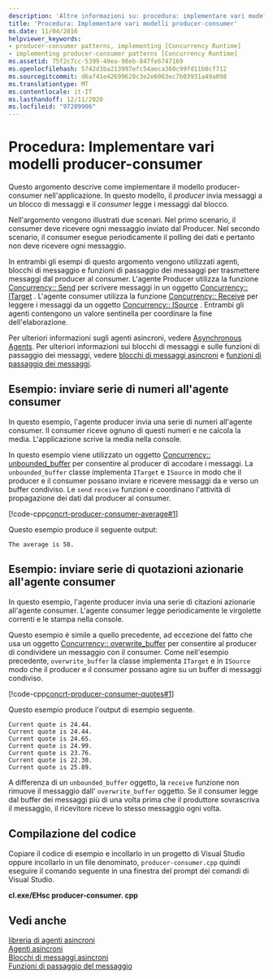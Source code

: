 ```yaml
---
description: 'Altre informazioni su: procedura: implementare vari modelli di Producer-Consumer'
title: 'Procedura: Implementare vari modelli producer-consumer'
ms.date: 11/04/2016
helpviewer_keywords:
- producer-consumer patterns, implementing [Concurrency Runtime]
- implementing producer-consumer patterns [Concurrency Runtime]
ms.assetid: 75f2c7cc-5399-49ea-98eb-847fe6747169
ms.openlocfilehash: 5742d3ba213997efc54aeca360c99fd11b0cf712
ms.sourcegitcommit: d6af41e42699628c3e2e6063ec7b03931a49a098
ms.translationtype: MT
ms.contentlocale: it-IT
ms.lasthandoff: 12/11/2020
ms.locfileid: "97209906"
---
```

# <a name="how-to-implement-various-producer-consumer-patterns"></a>Procedura: Implementare vari modelli producer-consumer

Questo argomento descrive come implementare il modello producer-consumer nell'applicazione. In questo modello, il *producer* invia messaggi a un blocco di messaggi e il *consumer* legge i messaggi dal blocco.

Nell'argomento vengono illustrati due scenari. Nel primo scenario, il consumer deve ricevere ogni messaggio inviato dal Producer. Nel secondo scenario, il consumer esegue periodicamente il polling dei dati e pertanto non deve ricevere ogni messaggio.

In entrambi gli esempi di questo argomento vengono utilizzati agenti, blocchi di messaggio e funzioni di passaggio dei messaggi per trasmettere messaggi dal producer al consumer. L'agente Producer utilizza la funzione [Concurrency:: Send](reference/concurrency-namespace-functions.md#send) per scrivere messaggi in un oggetto [Concurrency:: ITarget](../../parallel/concrt/reference/itarget-class.md) . L'agente consumer utilizza la funzione [Concurrency:: Receive](reference/concurrency-namespace-functions.md#receive) per leggere i messaggi da un oggetto [Concurrency:: ISource](../../parallel/concrt/reference/isource-class.md) . Entrambi gli agenti contengono un valore sentinella per coordinare la fine dell'elaborazione.

Per ulteriori informazioni sugli agenti asincroni, vedere [Asynchronous Agents](../../parallel/concrt/asynchronous-agents.md). Per ulteriori informazioni sui blocchi di messaggi e sulle funzioni di passaggio dei messaggi, vedere [blocchi di messaggi asincroni](../../parallel/concrt/asynchronous-message-blocks.md) e [funzioni di passaggio dei messaggi](../../parallel/concrt/message-passing-functions.md).

## <a name="example-send-series-of-numbers-to-consumer-agent"></a>Esempio: inviare serie di numeri all'agente consumer

In questo esempio, l'agente producer invia una serie di numeri all'agente consumer. Il consumer riceve ognuno di questi numeri e ne calcola la media. L'applicazione scrive la media nella console.

In questo esempio viene utilizzato un oggetto [Concurrency:: unbounded_buffer](reference/unbounded-buffer-class.md) per consentire al producer di accodare i messaggi. La `unbounded_buffer` classe implementa `ITarget` e `ISource` in modo che il producer e il consumer possano inviare e ricevere messaggi da e verso un buffer condiviso. Le `send` `receive` funzioni e coordinano l'attività di propagazione dei dati dal producer al consumer.

[!code-cpp[concrt-producer-consumer-average#1](../../parallel/concrt/codesnippet/cpp/how-to-implement-various-producer-consumer-patterns_1.cpp)]

Questo esempio produce il seguente output:

```Output
The average is 50.
```

## <a name="example-send-series-of-stock-quotes-to-consumer-agent"></a>Esempio: inviare serie di quotazioni azionarie all'agente consumer

In questo esempio, l'agente producer invia una serie di citazioni azionarie all'agente consumer. L'agente consumer legge periodicamente le virgolette correnti e le stampa nella console.

Questo esempio è simile a quello precedente, ad eccezione del fatto che usa un oggetto [Concurrency:: overwrite_buffer](../../parallel/concrt/reference/overwrite-buffer-class.md) per consentire al producer di condividere un messaggio con il consumer. Come nell'esempio precedente, `overwrite_buffer` la classe implementa `ITarget` e in `ISource` modo che il producer e il consumer possano agire su un buffer di messaggi condiviso.

[!code-cpp[concrt-producer-consumer-quotes#1](../../parallel/concrt/codesnippet/cpp/how-to-implement-various-producer-consumer-patterns_2.cpp)]

Questo esempio produce l'output di esempio seguente.

```Output
Current quote is 24.44.
Current quote is 24.44.
Current quote is 24.65.
Current quote is 24.99.
Current quote is 23.76.
Current quote is 22.30.
Current quote is 25.89.
```

A differenza di un `unbounded_buffer` oggetto, la `receive` funzione non rimuove il messaggio dall' `overwrite_buffer` oggetto. Se il consumer legge dal buffer dei messaggi più di una volta prima che il produttore sovrascriva il messaggio, il ricevitore riceve lo stesso messaggio ogni volta.

## <a name="compiling-the-code"></a>Compilazione del codice

Copiare il codice di esempio e incollarlo in un progetto di Visual Studio oppure incollarlo in un file denominato, `producer-consumer.cpp` quindi eseguire il comando seguente in una finestra del prompt dei comandi di Visual Studio.

**cl.exe/EHsc producer-consumer. cpp**

## <a name="see-also"></a>Vedi anche

[libreria di agenti asincroni](../../parallel/concrt/asynchronous-agents-library.md)<br/>
[Agenti asincroni](../../parallel/concrt/asynchronous-agents.md)<br/>
[Blocchi di messaggi asincroni](../../parallel/concrt/asynchronous-message-blocks.md)<br/>
[Funzioni di passaggio del messaggio](../../parallel/concrt/message-passing-functions.md)
